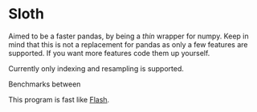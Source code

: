 # Sloth

Aimed to be a faster pandas, by being a *thin* wrapper for numpy. Keep in mind that this is not a replacement for pandas as only a few features are supported. If you want more features code them up yourself.

Currently only indexing and resampling is supported.

Benchmarks between

This program is fast like [Flash](https://www.youtube.com/watch?v=dM-li2Cn5Pw).
